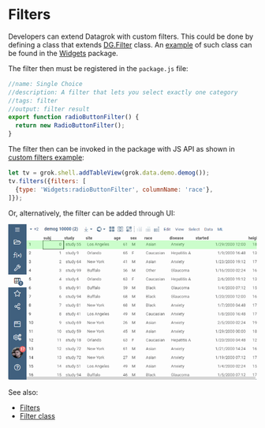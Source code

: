 <!-- TITLE: Develop custom filters -->

# Filters

Developers can extend Datagrok with custom filters. This could be done by defining a class that extends 
[DG.Filter](https://datagrok.ai/js-api/classes/dg.Filter) class. An 
[example](https://github.com/datagrok-ai/public/blob/master/packages/Widgets/src/filters/radio_button_filter.js) of 
such class can be found in the [Widgets](https://github.com/datagrok-ai/public/tree/master/packages/Widgets) package.

The filter then must be registered in the `package.js` file:

```js
//name: Single Choice
//description: A filter that lets you select exactly one category
//tags: filter
//output: filter result
export function radioButtonFilter() {
  return new RadioButtonFilter();
}
```

The filter then can be invoked in the package with JS API as shown in 
[custom filters example](https://dev.datagrok.ai/js/samples/ui/viewers/filters/custom-filters):
```js
let tv = grok.shell.addTableView(grok.data.demo.demog());
tv.filters({filters: [
  {type: 'Widgets:radioButtonFilter', columnName: 'race'},
]});
```

Or, alternatively, the filter can be added through UI:

![custom-filters](custom-filters.gif)

See also:

* [Filters](../../visualize/viewers/filters.md)
* [Filter class](https://datagrok.ai/js-api/classes/dg.Filter)
